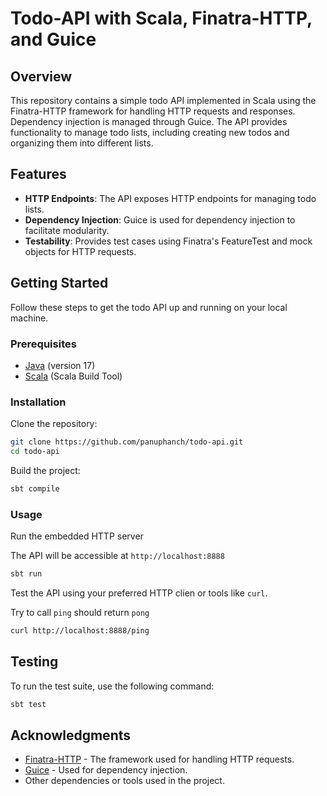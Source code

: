 # Todo-API with Scala, Finatra-HTTP, and Guice

## Overview

This repository contains a simple todo API implemented in Scala using the Finatra-HTTP framework for handling HTTP requests and responses. Dependency injection is managed through Guice. The API provides functionality to manage todo lists, including creating new todos and organizing them into different lists.

## Features

- **HTTP Endpoints**: The API exposes HTTP endpoints for managing todo lists.
- **Dependency Injection**: Guice is used for dependency injection to facilitate modularity.
- **Testability**: Provides test cases using Finatra's FeatureTest and mock objects for HTTP requests.

## Getting Started

Follow these steps to get the todo API up and running on your local machine.

### Prerequisites

- [Java](https://www.oracle.com/java/technologies/downloads/#java17) (version 17)
- [Scala](https://www.scala-lang.org/download/) (Scala Build Tool)

### Installation

Clone the repository:

```bash
git clone https://github.com/panuphanch/todo-api.git
cd todo-api
```

Build the project:

```bash
sbt compile
```

### Usage

Run the embedded HTTP server

The API will be accessible at `http://localhost:8888`

```bash
sbt run
```

Test the API using your preferred HTTP clien or tools like `curl`.

Try to call `ping` should return `pong`
```bash
curl http://localhost:8888/ping
```

## Testing

To run the test suite, use the following command:

```bash
sbt test
```

## Acknowledgments
- [Finatra-HTTP](https://github.com/twitter/finatra) - The framework used for handling HTTP requests.
- [Guice](https://github.com/google/guice) - Used for dependency injection.
- Other dependencies or tools used in the project.